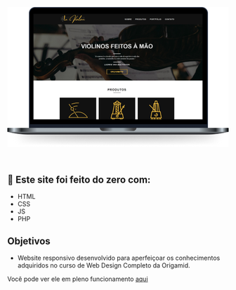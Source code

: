 ![Cover](https://github.com/eduCarv/leviolon/blob/main/MOCKUP!.png)


<br>


## 🚀 Este site foi feito do zero com:

- HTML
- CSS
- JS
- PHP

## Objetivos

- Website responsivo desenvolvido para aperfeiçoar os conhecimentos adquiridos no curso de Web Design Completo da Origamid.

Você pode ver ele em pleno funcionamento [aqui](https://bit.ly/leviolon-site)
